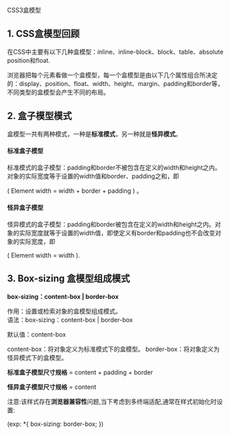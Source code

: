CSS3盒模型

## 1. CSS盒模型回顾 ##

在CSS中主要有以下几种盒模型：inline、inline-block、block、table、absolute position和float.

浏览器把每个元素看做一个盒模型，每一个盒模型是由以下几个属性组合所决定的：display、position、float、width、height、margin、padding和border等，不同类型的盒模型会产生不同的布局。

## 2. 盒子模型模式 ##

盒模型一共有两种模式，一种是**标准模式**，另一种就是**怪异模式**。


#### 标准盒子模型 ####

标准模式的盒子模型：padding和border不被包含在定义的width和height之内。对象的实际宽度等于设置的width值和border、padding之和，即 

( Element width = width + border + padding ) 。

#### 怪异盒子模型 ####

怪异模式的盒子模型：padding和border被包含在定义的width和height之内。对象的实际宽度就等于设置的width值，即使定义有border和padding也不会改变对象的实际宽度，即 

( Element width = width ).


## 3. Box-sizing 盒模型组成模式 ##

**box-sizing：content-box | border-box**

作用：设置或检索对象的盒模型组成模式。  
语法：box-sizing：content-box | border-box

默认值：content-box  

content-box：将对象定义为标准模式下的盒模型。 
border-box：将对象定义为怪异模式下的盒模型。

**标准盒子模型尺寸规格** = content + padding + border

**怪异盒子模型尺寸规格** = content

注意:该样式存在**浏览器兼容性**问题,当下考虑到多终端适配,通常在样式初始化时设置:

(exp: *{ box-sizing: border-box; })